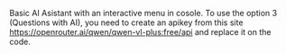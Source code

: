Basic AI Asistant with an interactive menu in cosole.
To use the option 3 (Questions with AI), you need to create an apikey from this site https://openrouter.ai/qwen/qwen-vl-plus:free/api and replace it on the code.

